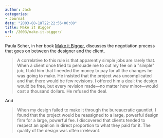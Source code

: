 ```yaml
---
author: Jack
categories:
- Journal
date: "2003-08-18T22:22:56+00:00"
title: Make it Bigger
url: /2003/make-it-bigger/
---
```


Paula Scher, in her book [Make it Bigger][1], discusses the negotiation process that goes on between the designer and the client.
  


> A correlative to this rule is that apparently simple jobs are rarely that. When a client once tried to persuade me to cut my fee on a "simple" job, I told him that I needed the money to pay for all the changes he was going to make. He insisted that the project was uncomplicated and that there would be few revisions. I offered him a deal: the design would be free, but every revision made&#8212;no matter how minor&#8212;would cost a thousand dollars. He refused the deal.

And
  


> When my design failed to make it through the bureaucratic gauntlet, I found that the project would be reassigned to a large, powerful design firm for a large, powerful fee. I discovered that clients tended to respect an opinion in direct proportion to what they paid for it. The quality of the design was often irrelevant.

 [1]: http://newyork.aiga.org/ideas/features/scher.html "AIGA New York"